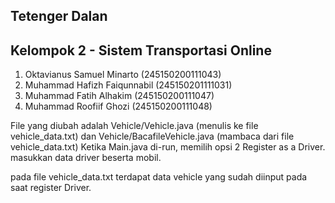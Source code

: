 ## Tetenger Dalan

## Kelompok 2 - Sistem Transportasi Online

1. Oktavianus Samuel Minarto (245150200111043)
2. Muhammad Hafizh Faiqunnabil (245150201111031)
3. Muhammad Fatih Alhakim (245150200111047)
4. Muhammad Roofiif Ghozi (245150200111048)


File yang diubah adalah Vehicle/Vehicle.java (menulis ke file vehicle_data.txt) dan Vehicle/BacafileVehicle.java (mambaca dari file vehicle_data.txt)
Ketika Main.java di-run, memilih opsi 2 Register as a Driver.
masukkan data driver beserta mobil.

pada file vehicle_data.txt terdapat data vehicle yang sudah diinput pada saat register Driver.